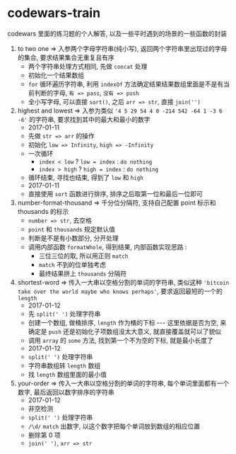 # codewars-train

codewars 里面的练习题的个人解答, 以及一些平时遇到的场景的一些函数的封装

1. to two one => 入参两个字母字符串(纯小写), 返回两个字符串里出现过的字母的集合, 要求结果集合无重复且有序
    - 两个字符串处理方式相同, 先做 `concat` 处理
    - 初始化一个结果数组
    - `for` 循环遍历字符串, 利用 `indexOf` 方法确定结果结果数组里面是不是有当前判断的字母, `有 => pass`, `没有 => push`
    - 全小写字母, 可以直接 `sort()`, 之后 `arr => str`, 直接 `join('')`
2. highest and lowest => 入参为类似 `'4 5 29 54 4 0 -214 542 -64 1 -3 6 -6'` 的字符串, 要求找到其中的最大和最小的数字
    - 2017-01-11
    - 先做 `str => arr` 的操作
    - 初始化 `low => Infinity`, `high => -Infinity`
    - 一次循环
        + `index < low` ? `low = index` : `do nothing`
        + `index > high` ? `high = index` : `do nothing`
    - 循环结束, 寻找也结束, 得到了 `low` 和 `high`
    - 2017-01-11
    - 直接使用 `sort` 函数进行排序, 排序之后取第一位和最后一位即可
3. number-format-thousand => 千分位分隔符, 支持自己配置 point 标示和 thousands 的标示
    - `number => str`, 去空格
    - `point` 和 `thousands` 规定默认值
    - 判断是不是有小数部分, 分开处理
    - 调用内部函数 `formatWhole`, 得到结果, 内部函数实现思路 :
        - 三位三位的取, 所以用正则 `match`
        - `match` 不到的位单独考虑
        - 最终结果拼上 `thousands` 分隔符
4. shortest-word => 传入一大串以空格分割的单词的字符串, 类似这种 `'bitcoin take over the world maybe who knows perhaps'`, 要求返回最短的一个的 `length`
    - 2017-01-12
    - 先 `split(' ')` 处理字符串
    - 创建一个数组, 做桶排序, `length` 作为桶的下标 --- 这里依据是否为空, 来确定是 `push` 还是初始化子项数组没太大意义, 就直接覆盖就可以了貌似
    - 调用 `array` 的 `some` 方法, 找到第一个不为空的下标, 就是最小长度了
    - 2017-01-12
    - `split(' ')` 处理字符串
    - 字符串数组转 `length` 数组
    - 找 `length` 数组里面的最小值
5. your-order => 传入一大串以空格分割的单词的字符串, 每个单词里面都有一个数字, 最后返回以数字排序的字符串
    - 2017-01-12
    - 非空检测
    - `split(' ')` 处理字符串
    - `/\d/` `match` 出数字, 以这个数字把每个单词放到数组的相应位置
    - 删除第 0 项
    - `join(' ')`, `arr => str`